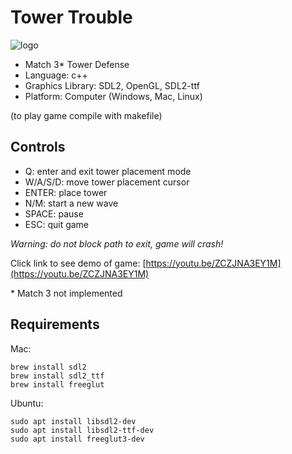 # Tower Trouble

![logo](https://github.com/swamulism/tower_trouble/blob/master/other/TowerTLogo1.png "Tower Trouble")

- Match 3* Tower Defense
- Language: c++
- Graphics Library: SDL2, OpenGL, SDL2-ttf
- Platform: Computer (Windows, Mac, Linux)

(to play game compile with makefile)

## Controls
- Q: enter and exit tower placement mode
- W/A/S/D: move tower placement cursor
- ENTER: place tower
- N/M: start a new wave
- SPACE: pause
- ESC: quit game

_Warning: do not block path to exit, game will crash!_

Click link to see demo of game:
[https://youtu.be/ZCZJNA3EY1M](https://youtu.be/ZCZJNA3EY1M)

\* Match 3 not implemented

## Requirements


Mac:

```
brew install sdl2
brew install sdl2_ttf
brew install freeglut
```

Ubuntu:
```
sudo apt install libsdl2-dev
sudo apt install libsdl2-ttf-dev
sudo apt install freeglut3-dev
```
